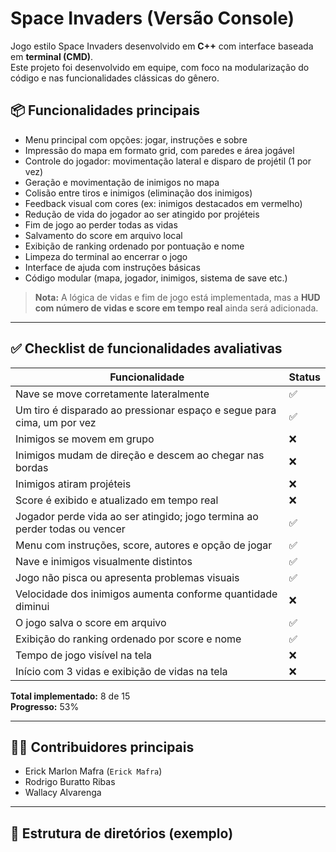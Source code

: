 # Space Invaders (Versão Console)

Jogo estilo Space Invaders desenvolvido em **C++** com interface baseada em **terminal (CMD)**.  
Este projeto foi desenvolvido em equipe, com foco na modularização do código e nas funcionalidades clássicas do gênero.

## 📦 Funcionalidades principais

- Menu principal com opções: jogar, instruções e sobre
- Impressão do mapa em formato grid, com paredes e área jogável
- Controle do jogador: movimentação lateral e disparo de projétil (1 por vez)
- Geração e movimentação de inimigos no mapa
- Colisão entre tiros e inimigos (eliminação dos inimigos)
- Feedback visual com cores (ex: inimigos destacados em vermelho)
- Redução de vida do jogador ao ser atingido por projéteis
- Fim de jogo ao perder todas as vidas
- Salvamento do score em arquivo local
- Exibição de ranking ordenado por pontuação e nome
- Limpeza do terminal ao encerrar o jogo
- Interface de ajuda com instruções básicas
- Código modular (mapa, jogador, inimigos, sistema de save etc.)

> **Nota:** A lógica de vidas e fim de jogo está implementada, mas a **HUD com número de vidas e score em tempo real** ainda será adicionada.

---

## ✅ Checklist de funcionalidades avaliativas

| Funcionalidade                                                                 | Status  |
|--------------------------------------------------------------------------------|---------|
| Nave se move corretamente lateralmente                                        | ✅       |
| Um tiro é disparado ao pressionar espaço e segue para cima, um por vez        | ✅       |
| Inimigos se movem em grupo                                                    | ❌       |
| Inimigos mudam de direção e descem ao chegar nas bordas                       | ❌       |
| Inimigos atiram projéteis                                                     | ❌       |
| Score é exibido e atualizado em tempo real                                    | ❌       |
| Jogador perde vida ao ser atingido; jogo termina ao perder todas ou vencer    | ✅       |
| Menu com instruções, score, autores e opção de jogar                          | ✅       |
| Nave e inimigos visualmente distintos                                         | ✅       |
| Jogo não pisca ou apresenta problemas visuais                                 | ✅       |
| Velocidade dos inimigos aumenta conforme quantidade diminui                   | ❌       |
| O jogo salva o score em arquivo                                               | ✅       |
| Exibição do ranking ordenado por score e nome                                 | ✅       |
| Tempo de jogo visível na tela                                                 | ❌       |
| Início com 3 vidas e exibição de vidas na tela                                | ❌       |

**Total implementado:** 8 de 15  
**Progresso:** 53%

---

## 👨‍💻 Contribuidores principais

- Erick Marlon Mafra (`Erick Mafra`)
- Rodrigo Buratto Ribas
- Wallacy Alvarenga

---

## 📁 Estrutura de diretórios (exemplo)